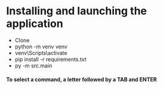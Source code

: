 # Installing and launching the application

- Clone
- python -m venv venv
- venv\Scripts\activate
- pip install -r requirements.txt
- py -m src.main

#### To select a command, a letter followed by a TAB and ENTER



